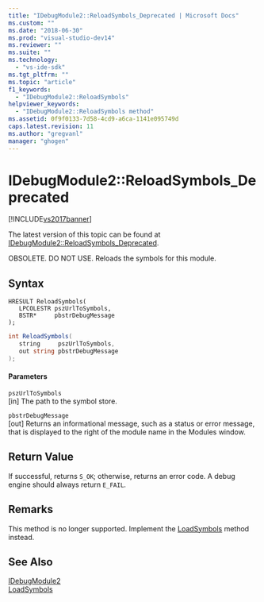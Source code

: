 ```yaml
---
title: "IDebugModule2::ReloadSymbols_Deprecated | Microsoft Docs"
ms.custom: ""
ms.date: "2018-06-30"
ms.prod: "visual-studio-dev14"
ms.reviewer: ""
ms.suite: ""
ms.technology: 
  - "vs-ide-sdk"
ms.tgt_pltfrm: ""
ms.topic: "article"
f1_keywords: 
  - "IDebugModule2::ReloadSymbols"
helpviewer_keywords: 
  - "IDebugModule2::ReloadSymbols method"
ms.assetid: 0f9f0133-7d58-4cd9-a6ca-1141e095749d
caps.latest.revision: 11
ms.author: "gregvanl"
manager: "ghogen"
---
```

# IDebugModule2::ReloadSymbols_Deprecated
[!INCLUDE[vs2017banner](../../../includes/vs2017banner.md)]

The latest version of this topic can be found at [IDebugModule2::ReloadSymbols_Deprecated](https://docs.microsoft.com/visualstudio/extensibility/debugger/reference/idebugmodule2-reloadsymbols-deprecated).  
  
OBSOLETE. DO NOT USE. Reloads the symbols for this module.  
  
## Syntax  
  
```cpp#  
HRESULT ReloadSymbols(   
   LPCOLESTR pszUrlToSymbols,  
   BSTR*     pbstrDebugMessage  
);  
```  
  
```csharp  
int ReloadSymbols(   
   string     pszUrlToSymbols,  
   out string pbstrDebugMessage  
);  
```  
  
#### Parameters  
 `pszUrlToSymbols`  
 [in] The path to the symbol store.  
  
 `pbstrDebugMessage`  
 [out] Returns an informational message, such as a status or error message, that is displayed to the right of the module name in the Modules window.  
  
## Return Value  
 If successful, returns `S_OK`; otherwise, returns an error code. A debug engine should always return `E_FAIL`.  
  
## Remarks  
 This method is no longer supported. Implement the [LoadSymbols](../../../extensibility/debugger/reference/idebugmodule3-loadsymbols.md) method instead.  
  
## See Also  
 [IDebugModule2](../../../extensibility/debugger/reference/idebugmodule2.md)   
 [LoadSymbols](../../../extensibility/debugger/reference/idebugmodule3-loadsymbols.md)


